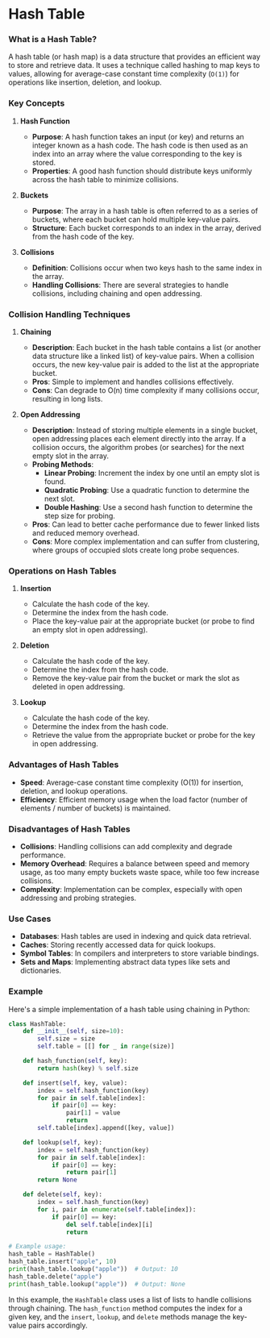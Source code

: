 # Hash Table

### What is a Hash Table?

A hash table (or hash map) is a data structure that provides an efficient way to store and retrieve data. It uses a technique called hashing to map keys to values, allowing for average-case constant time complexity (`O(1)`) for operations like insertion, deletion, and lookup.

### Key Concepts

1. **Hash Function**
   - **Purpose**: A hash function takes an input (or key) and returns an integer known as a hash code. The hash code is then used as an index into an array where the value corresponding to the key is stored.
   - **Properties**: A good hash function should distribute keys uniformly across the hash table to minimize collisions.

2. **Buckets**
   - **Purpose**: The array in a hash table is often referred to as a series of buckets, where each bucket can hold multiple key-value pairs.
   - **Structure**: Each bucket corresponds to an index in the array, derived from the hash code of the key.

3. **Collisions**
   - **Definition**: Collisions occur when two keys hash to the same index in the array.
   - **Handling Collisions**: There are several strategies to handle collisions, including chaining and open addressing.

### Collision Handling Techniques

1. **Chaining**
   - **Description**: Each bucket in the hash table contains a list (or another data structure like a linked list) of key-value pairs. When a collision occurs, the new key-value pair is added to the list at the appropriate bucket.
   - **Pros**: Simple to implement and handles collisions effectively.
   - **Cons**: Can degrade to O(n) time complexity if many collisions occur, resulting in long lists.

2. **Open Addressing**
   - **Description**: Instead of storing multiple elements in a single bucket, open addressing places each element directly into the array. If a collision occurs, the algorithm probes (or searches) for the next empty slot in the array.
   - **Probing Methods**:
     - **Linear Probing**: Increment the index by one until an empty slot is found.
     - **Quadratic Probing**: Use a quadratic function to determine the next slot.
     - **Double Hashing**: Use a second hash function to determine the step size for probing.
   - **Pros**: Can lead to better cache performance due to fewer linked lists and reduced memory overhead.
   - **Cons**: More complex implementation and can suffer from clustering, where groups of occupied slots create long probe sequences.

### Operations on Hash Tables

1. **Insertion**
   - Calculate the hash code of the key.
   - Determine the index from the hash code.
   - Place the key-value pair at the appropriate bucket (or probe to find an empty slot in open addressing).

2. **Deletion**
   - Calculate the hash code of the key.
   - Determine the index from the hash code.
   - Remove the key-value pair from the bucket or mark the slot as deleted in open addressing.

3. **Lookup**
   - Calculate the hash code of the key.
   - Determine the index from the hash code.
   - Retrieve the value from the appropriate bucket or probe for the key in open addressing.

### Advantages of Hash Tables

- **Speed**: Average-case constant time complexity (O(1)) for insertion, deletion, and lookup operations.
- **Efficiency**: Efficient memory usage when the load factor (number of elements / number of buckets) is maintained.

### Disadvantages of Hash Tables

- **Collisions**: Handling collisions can add complexity and degrade performance.
- **Memory Overhead**: Requires a balance between speed and memory usage, as too many empty buckets waste space, while too few increase collisions.
- **Complexity**: Implementation can be complex, especially with open addressing and probing strategies.

### Use Cases

- **Databases**: Hash tables are used in indexing and quick data retrieval.
- **Caches**: Storing recently accessed data for quick lookups.
- **Symbol Tables**: In compilers and interpreters to store variable bindings.
- **Sets and Maps**: Implementing abstract data types like sets and dictionaries.

### Example

Here's a simple implementation of a hash table using chaining in Python:

```python
class HashTable:
    def __init__(self, size=10):
        self.size = size
        self.table = [[] for _ in range(size)]

    def hash_function(self, key):
        return hash(key) % self.size

    def insert(self, key, value):
        index = self.hash_function(key)
        for pair in self.table[index]:
            if pair[0] == key:
                pair[1] = value
                return
        self.table[index].append([key, value])

    def lookup(self, key):
        index = self.hash_function(key)
        for pair in self.table[index]:
            if pair[0] == key:
                return pair[1]
        return None

    def delete(self, key):
        index = self.hash_function(key)
        for i, pair in enumerate(self.table[index]):
            if pair[0] == key:
                del self.table[index][i]
                return

# Example usage:
hash_table = HashTable()
hash_table.insert("apple", 10)
print(hash_table.lookup("apple"))  # Output: 10
hash_table.delete("apple")
print(hash_table.lookup("apple"))  # Output: None
```

In this example, the `HashTable` class uses a list of lists to handle collisions through chaining. The `hash_function` method computes the index for a given key, and the `insert`, `lookup`, and `delete` methods manage the key-value pairs accordingly.
